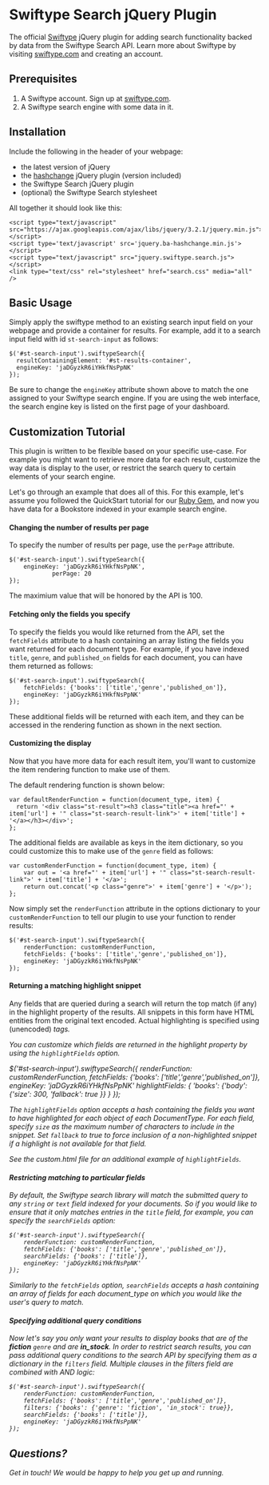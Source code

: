 Swiftype Search jQuery Plugin
=========

The official [Swiftype](http://www.swiftype.com) jQuery plugin for adding search functionality backed by data from the Swiftype Search API. Learn more about Swiftype by visiting [swiftype.com](http://www.swiftype.com) and creating an account.

Prerequisites
------------
1. A Swiftype account. Sign up at [swiftype.com](http://www.swiftype.com).
2. A Swiftype search engine with some data in it.


Installation
------------

Include the following in the header of your webpage:

* the latest version of jQuery
* the [hashchange](https://github.com/cowboy/jquery-hashchange) jQuery plugin (version included)
* the Swiftype Search jQuery plugin
* (optional) the Swiftype Search stylesheet

All together it should look like this:

	<script type="text/javascript" src="https://ajax.googleapis.com/ajax/libs/jquery/3.2.1/jquery.min.js"></script>
    <script type='text/javascript' src='jquery.ba-hashchange.min.js'></script>
	<script type="text/javascript" src="jquery.swiftype.search.js"></script>
	<link type="text/css" rel="stylesheet" href="search.css" media="all" />


Basic Usage
-----

Simply apply the swiftype method to an existing search input field on your webpage and provide a container for results. For example, add it to a search input field with id `st-search-input` as follows:

	$('#st-search-input').swiftypeSearch({
	  resultContainingElement: '#st-results-container',
	  engineKey: 'jaDGyzkR6iYHkfNsPpNK'
	});

Be sure to change the `engineKey` attribute shown above to match the one assigned to your Swiftype search engine. If you are using the web interface, the search engine key is listed on the first page of your dashboard.


Customization Tutorial
-------------

This plugin is written to be flexible based on your specific use-case. 
For example you might want to retrieve more data for each result, customize
the way data is display to the user, or restrict the search query to certain elements of your search engine. 

Let's go through an example that does all of this. For this example, let's assume you followed the QuickStart tutorial for our [Ruby Gem](https://github.com/swiftype/swiftype-rb), and now you have data for a Bookstore indexed in your example search engine.

#### Changing the number of results per page

To specify the number of results per page, use the `perPage` attribute.

	$('#st-search-input').swiftypeSearch({ 
		engineKey: 'jaDGyzkR6iYHkfNsPpNK',
                perPage: 20
	});
        
The maximium value that will be honored by the API is 100.

#### Fetching only the fields you specify

To specify the fields you would like returned from the API, set the `fetchFields` attribute to a hash containing an array listing the fields you want returned for each document type. For example, if you have indexed `title`, `genre`, and `published_on` fields for each document, you can have them returned as follows:

	$('#st-search-input').swiftypeSearch({ 
		fetchFields: {'books': ['title','genre','published_on']},
		engineKey: 'jaDGyzkR6iYHkfNsPpNK'
	});

These additional fields will be returned with each item, and they can be accessed in the rendering function as shown in the next section.

#### Customizing the display

Now that you have more data for each result item, you'll want to customize the item rendering function to make use of them.

The default rendering function is shown below:

    var defaultRenderFunction = function(document_type, item) {
      return '<div class="st-result"><h3 class="title"><a href="' + item['url'] + '" class="st-search-result-link">' + item['title'] + '</a></h3></div>';
    };

The additional fields are available as keys in the item dictionary, so you could customize this to make use of the `genre` field as follows:

	var customRenderFunction = function(document_type, item) {
		var out = '<a href="' + item['url'] + '" class="st-search-result-link">' + item['title'] + '</a>';
		return out.concat('<p class="genre">' + item['genre'] + '</p>');
	};

Now simply set the `renderFunction` attribute in the options dictionary to your `customRenderFunction` to tell our plugin to use your function to render results:

	$('#st-search-input').swiftypeSearch({ 
		renderFunction: customRenderFunction,
		fetchFields: {'books': ['title','genre','published_on']},
		engineKey: 'jaDGyzkR6iYHkfNsPpNK'
	});

#### Returning a matching highlight snippet

Any fields that are queried during a search will return the top match (if any) in the highlight property of the results. All snippets in this form have HTML entities from the original text encoded. Actual highlighting is specified using (unencoded) <em> tags.

You can customize which fields are returned in the highlight property by using the `highlightFields` option.

$('#st-search-input').swiftypeSearch({ 
    renderFunction: customRenderFunction,
    fetchFields: {'books': ['title','genre','published_on']},
    engineKey: 'jaDGyzkR6iYHkfNsPpNK'
    highlightFields: {
      'books': {'body': {'size': 300, 'fallback': true }}
    }
  });

The `highlightFields` option accepts a hash containing the fields you want to have highlighted for each object of each DocumentType. For each field, specify `size` as the maximum number of characters to include in the snippet. Set `fallback` to true to force inclusion of a non-highlighted snippet if a highlight is not available for that field.

See the custom.html file for an additional example of `highlightFields`.

#### Restricting matching to particular fields

By default, the Swiftype search library will match the submitted query to any `string` or `text` field indexed for your documents. So if you would like to ensure that it only matches entries in the `title` field, for example, you can specify the `searchFields` option:

	$('#st-search-input').swiftypeSearch({ 
		renderFunction: customRenderFunction,
		fetchFields: {'books': ['title','genre','published_on']},
		searchFields: {'books': ['title']},
		engineKey: 'jaDGyzkR6iYHkfNsPpNK'
	});

Similarly to the `fetchFields` option, `searchFields` accepts a hash containing an array of fields for each document_type on which you would like the user's query to match. 

#### Specifying additional query conditions

Now let's say you only want your results to display books that are of the **fiction** `genre` and are **in_stock**. In order to restrict search results, you can pass additional query conditions to the search API by specifying them as a dictionary in the `filters` field. Multiple clauses in the filters field are combined with AND logic:


	$('#st-search-input').swiftypeSearch({ 
		renderFunction: customRenderFunction,
		fetchFields: {'books': ['title','genre','published_on']},
		filters: {'books': {'genre': 'fiction', 'in_stock': true}},
		searchFields: {'books': ['title']},
		engineKey: 'jaDGyzkR6iYHkfNsPpNK'
	});



Questions?
----------
Get in touch! We would be happy to help you get up and running. 
